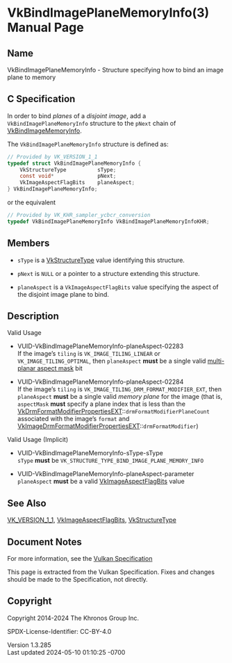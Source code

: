 # VkBindImagePlaneMemoryInfo(3) Manual Page

## Name

VkBindImagePlaneMemoryInfo - Structure specifying how to bind an image
plane to memory



## <a href="#_c_specification" class="anchor"></a>C Specification

In order to bind *planes* of a *disjoint image*, add a
`VkBindImagePlaneMemoryInfo` structure to the `pNext` chain of
[VkBindImageMemoryInfo](https://registry.khronos.org/vulkan/specs/1.3-extensions/man/html/VkBindImageMemoryInfo.html).

The `VkBindImagePlaneMemoryInfo` structure is defined as:

``` c
// Provided by VK_VERSION_1_1
typedef struct VkBindImagePlaneMemoryInfo {
    VkStructureType          sType;
    const void*              pNext;
    VkImageAspectFlagBits    planeAspect;
} VkBindImagePlaneMemoryInfo;
```

or the equivalent

``` c
// Provided by VK_KHR_sampler_ycbcr_conversion
typedef VkBindImagePlaneMemoryInfo VkBindImagePlaneMemoryInfoKHR;
```

## <a href="#_members" class="anchor"></a>Members

- `sType` is a [VkStructureType](https://registry.khronos.org/vulkan/specs/1.3-extensions/man/html/VkStructureType.html) value identifying
  this structure.

- `pNext` is `NULL` or a pointer to a structure extending this
  structure.

- `planeAspect` is a `VkImageAspectFlagBits` value specifying the aspect
  of the disjoint image plane to bind.

## <a href="#_description" class="anchor"></a>Description

Valid Usage

- <a href="#VUID-VkBindImagePlaneMemoryInfo-planeAspect-02283"
  id="VUID-VkBindImagePlaneMemoryInfo-planeAspect-02283"></a>
  VUID-VkBindImagePlaneMemoryInfo-planeAspect-02283  
  If the image’s `tiling` is `VK_IMAGE_TILING_LINEAR` or
  `VK_IMAGE_TILING_OPTIMAL`, then `planeAspect` **must** be a single
  valid <a
  href="https://registry.khronos.org/vulkan/specs/1.3-extensions/html/vkspec.html#formats-planes-image-aspect"
  target="_blank" rel="noopener">multi-planar aspect mask</a> bit

- <a href="#VUID-VkBindImagePlaneMemoryInfo-planeAspect-02284"
  id="VUID-VkBindImagePlaneMemoryInfo-planeAspect-02284"></a>
  VUID-VkBindImagePlaneMemoryInfo-planeAspect-02284  
  If the image’s `tiling` is `VK_IMAGE_TILING_DRM_FORMAT_MODIFIER_EXT`,
  then `planeAspect` **must** be a single valid *memory plane* for the
  image (that is, `aspectMask` **must** specify a plane index that is
  less than the
  [VkDrmFormatModifierPropertiesEXT](https://registry.khronos.org/vulkan/specs/1.3-extensions/man/html/VkDrmFormatModifierPropertiesEXT.html)::`drmFormatModifierPlaneCount`
  associated with the image’s `format` and
  [VkImageDrmFormatModifierPropertiesEXT](https://registry.khronos.org/vulkan/specs/1.3-extensions/man/html/VkImageDrmFormatModifierPropertiesEXT.html)::`drmFormatModifier`)

Valid Usage (Implicit)

- <a href="#VUID-VkBindImagePlaneMemoryInfo-sType-sType"
  id="VUID-VkBindImagePlaneMemoryInfo-sType-sType"></a>
  VUID-VkBindImagePlaneMemoryInfo-sType-sType  
  `sType` **must** be `VK_STRUCTURE_TYPE_BIND_IMAGE_PLANE_MEMORY_INFO`

- <a href="#VUID-VkBindImagePlaneMemoryInfo-planeAspect-parameter"
  id="VUID-VkBindImagePlaneMemoryInfo-planeAspect-parameter"></a>
  VUID-VkBindImagePlaneMemoryInfo-planeAspect-parameter  
  `planeAspect` **must** be a valid
  [VkImageAspectFlagBits](https://registry.khronos.org/vulkan/specs/1.3-extensions/man/html/VkImageAspectFlagBits.html) value

## <a href="#_see_also" class="anchor"></a>See Also

[VK_VERSION_1_1](https://registry.khronos.org/vulkan/specs/1.3-extensions/man/html/VK_VERSION_1_1.html),
[VkImageAspectFlagBits](https://registry.khronos.org/vulkan/specs/1.3-extensions/man/html/VkImageAspectFlagBits.html),
[VkStructureType](https://registry.khronos.org/vulkan/specs/1.3-extensions/man/html/VkStructureType.html)

## <a href="#_document_notes" class="anchor"></a>Document Notes

For more information, see the <a
href="https://registry.khronos.org/vulkan/specs/1.3-extensions/html/vkspec.html#VkBindImagePlaneMemoryInfo"
target="_blank" rel="noopener">Vulkan Specification</a>

This page is extracted from the Vulkan Specification. Fixes and changes
should be made to the Specification, not directly.

## <a href="#_copyright" class="anchor"></a>Copyright

Copyright 2014-2024 The Khronos Group Inc.

SPDX-License-Identifier: CC-BY-4.0

Version 1.3.285  
Last updated 2024-05-10 01:10:25 -0700
